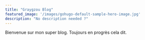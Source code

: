 ```yaml
---
title: "Graygzou Blog"
featured_image: '/images/gohugo-default-sample-hero-image.jpg'
description: "No description needed ?"
---
```

Bienvenue sur mon super blog. Toujours en progrès cela dit.
